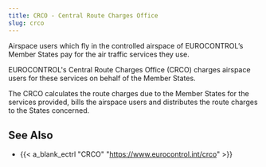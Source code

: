 ```yaml
---
title: CRCO - Central Route Charges Office
slug: crco
---
```


Airspace users which fly in the controlled airspace of EUROCONTROL’s Member States
pay for the air traffic services they use.

EUROCONTROL's Central Route Charges Office (CRCO) charges airspace users
for these services on behalf of the Member States.

The CRCO calculates the route charges due to the Member States for the
services provided, bills the airspace users and distributes the route
charges to the States concerned.


<div id="observablehq-viewof-mY-25dc0def"></div>
<div id="observablehq-map-25dc0def"></div>

<script type="module">
import {Runtime, Inspector} from "https://cdn.jsdelivr.net/npm/@observablehq/runtime@4/dist/runtime.js";
import define from "https://api.observablehq.com/@espinielli/central-route-charging-office-zones-and-rates.js?v=3";
new Runtime().module(define, name => {
  if (name === "map") return new Inspector(document.querySelector("#observablehq-map-25dc0def"));
  if (name === "viewof mY") return new Inspector(document.querySelector("#observablehq-viewof-mY-25dc0def"));
  return ["rates","labelled_rates","crco_charging_zones","d_rates","year_month","file_url","current_month"].includes(name);
});
</script>


## See Also

* {{< a_blank_ectrl "CRCO" "https://www.eurocontrol.int/crco" >}}

